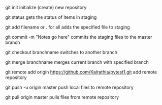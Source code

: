 git init initialize (create) new repository

git status gets the status of items in staging

git add filename or . for all adds the specified file to staging

git commit -m "Notes go here" commits the staging files to the master branch

git checkout branchname switches to another branch

git merge branchname merges current branch with specified branch

git remote add origin https://github.com/Kalrathia/pytest1.git add remote repository

git push -u origin master push local files to remote repository

git pull origin master pulls files from remote repository
